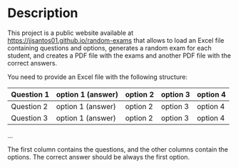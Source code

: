 # Description

This project is a public website available at https://jjsantos01.github.io/random-exams that allows to load an Excel file containing questions and options, generates a random exam for each student, and creates a PDF file with the exams and another PDF file with the correct answers.

You need to provide an Excel file with the following structure:

| Question 1 | option 1 (answer) | option 2 | option 3 | option 4 |
|------------|------------------|----------|----------|----------|
| Question 2 | option 1 (answer) | option 2 | option 3 | option 4 |
| Question 3 | option 1 (answer) | option 2 | option 3 | option 4 |
...

The first column contains the questions, and the other columns contain the options. The correct answer should be always the first option.
